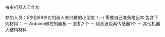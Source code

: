 虫虫机器人工作坊

参加人员：5岁到99岁对机器人有兴趣的小朋友！;-) 需要自己准备笔记本 包含下列材料： － Arduino微控制器板 － 舵机2个 － 超音波距离传感器1个 － 其他机器人结构材料